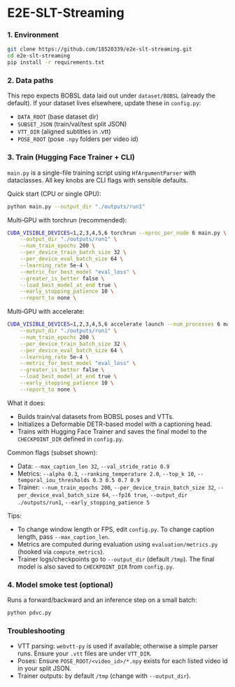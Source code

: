 # E2E-SLT-Streaming

### 1. Environment

```bash
git clone https://github.com/18520339/e2e-slt-streaming.git
cd e2e-slt-streaming
pip install -r requirements.txt
```

### 2. Data paths

This repo expects BOBSL data laid out under `dataset/BOBSL` (already the default). If your dataset lives elsewhere, update these in `config.py`:

-   `DATA_ROOT` (base dataset dir)
-   `SUBSET_JSON` (train/val/test split JSON)
-   `VTT_DIR` (aligned subtitles in .vtt)
-   `POSE_ROOT` (pose `.npy` folders per video id)

### 3. Train (Hugging Face Trainer + CLI)

`main.py` is a single-file training script using `HfArgumentParser` with dataclasses. All key knobs are CLI flags with sensible defaults.

Quick start (CPU or single GPU):

```bash
python main.py --output_dir "./outputs/run1"
```

Multi‑GPU with torchrun (recommended):

```bash
CUDA_VISIBLE_DEVICES=1,2,3,4,5,6 torchrun --nproc_per_node 6 main.py \
	--output_dir "./outputs/run1" \
	--num_train_epochs 200 \
	--per_device_train_batch_size 32 \
	--per_device_eval_batch_size 64 \
	--learning_rate 5e-4 \
	--metric_for_best_model "eval_loss" \
	--greater_is_better false \
	--load_best_model_at_end true \
	--early_stopping_patience 10 \
	--report_to none \
```

Multi‑GPU with accelerate:

```bash
CUDA_VISIBLE_DEVICES=1,2,3,4,5,6 accelerate launch --num_processes 6 main.py \
	--output_dir "./outputs/run1" \
	--num_train_epochs 200 \
	--per_device_train_batch_size 32 \
	--per_device_eval_batch_size 64 \
	--learning_rate 5e-4 \
	--metric_for_best_model "eval_loss" \
	--greater_is_better false \
	--load_best_model_at_end true \
	--early_stopping_patience 10 \
	--report_to none \
```

What it does:

-   Builds train/val datasets from BOBSL poses and VTTs.
-   Initializes a Deformable DETR-based model with a captioning head.
-   Trains with Hugging Face Trainer and saves the final model to the `CHECKPOINT_DIR` defined in `config.py`.

Common flags (subset shown):

-   Data: `--max_caption_len 32`, `--val_stride_ratio 0.9`
-   Metrics: `--alpha 0.3`, `--ranking_temperature 2.0`, `--top_k 10`, `--temporal_iou_thresholds 0.3 0.5 0.7 0.9`
-   Trainer: `--num_train_epochs 200`, `--per_device_train_batch_size 32`, `--per_device_eval_batch_size 64`, `--fp16 true`, `--output_dir ./outputs/run1`, `--early_stopping_patience 5`

Tips:

-   To change window length or FPS, edit `config.py`. To change caption length, pass `--max_caption_len`.
-   Metrics are computed during evaluation using `evaluation/metrics.py` (hooked via `compute_metrics`).
-   Trainer logs/checkpoints go to `--output_dir` (default `/tmp`). The final model is also saved to `CHECKPOINT_DIR` from `config.py`.

### 4. Model smoke test (optional)

Runs a forward/backward and an inference step on a small batch:

```bash
python pdvc.py
```

### Troubleshooting

-   VTT parsing: `webvtt-py` is used if available; otherwise a simple parser runs. Ensure your `.vtt` files are under `VTT_DIR`.
-   Poses: Ensure `POSE_ROOT/<video_id>/*.npy` exists for each listed video id in your split JSON.
-   Trainer outputs: by default `/tmp` (change with `--output_dir`).
